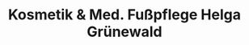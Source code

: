 ---
title: "Kosmetik & Med. Fußpflege Helga Grünewald"
url: /kaarst/kosmetik-und-med-fusspflege-helga-gruenewald/
shop: Kosmetik
---